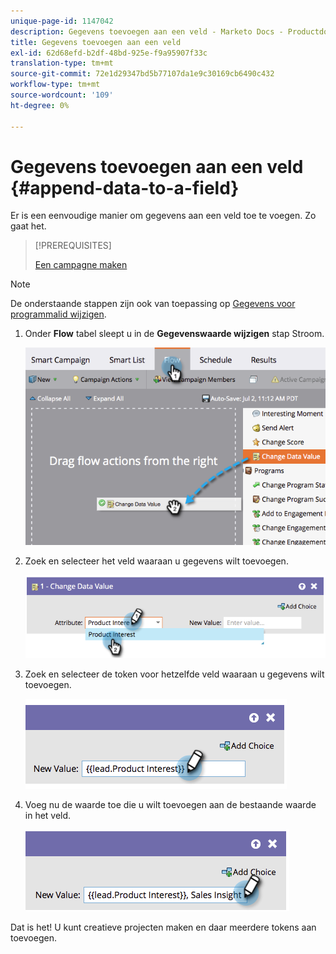 ```yaml
---
unique-page-id: 1147042
description: Gegevens toevoegen aan een veld - Marketo Docs - Productdocumentatie
title: Gegevens toevoegen aan een veld
exl-id: 62d68efd-b2df-48bd-925e-f9a95907f33c
translation-type: tm+mt
source-git-commit: 72e1d29347bd5b77107da1e9c30169cb6490c432
workflow-type: tm+mt
source-wordcount: '109'
ht-degree: 0%

---
```


# Gegevens toevoegen aan een veld {#append-data-to-a-field}

Er is een eenvoudige manier om gegevens aan een veld toe te voegen. Zo gaat het.

>[!PREREQUISITES]
>
>[Een campagne maken](/help/marketo/product-docs/core-marketo-concepts/smart-campaigns/creating-a-smart-campaign/create-a-new-smart-campaign.md)

>[!NOTE]
>
>De onderstaande stappen zijn ook van toepassing op [Gegevens voor programmalid wijzigen](/help/marketo/product-docs/core-marketo-concepts/smart-campaigns/program-flow-actions/change-program-member-data.md).

1. Onder **Flow** tabel sleept u in de **Gegevenswaarde wijzigen** stap Stroom.

   ![](assets/image2014-9-22-16-3a5-3a1.png)

1. Zoek en selecteer het veld waaraan u gegevens wilt toevoegen.

   ![](assets/image2014-9-22-16-3a5-3a5.png)

1. Zoek en selecteer de token voor hetzelfde veld waaraan u gegevens wilt toevoegen.

   ![](assets/image2014-9-22-16-3a5-3a9.png)

1. Voeg nu de waarde toe die u wilt toevoegen aan de bestaande waarde in het veld.

   ![](assets/image2014-9-22-16-3a5-3a12.png)

Dat is het! U kunt creatieve projecten maken en daar meerdere tokens aan toevoegen.

